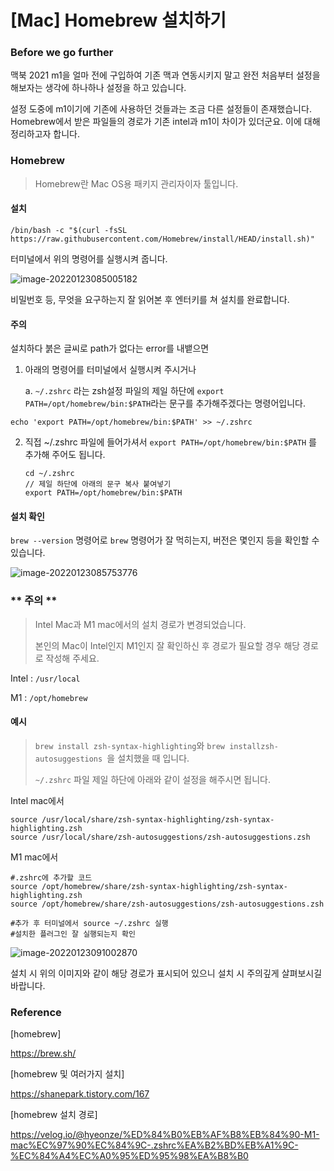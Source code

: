 # [Mac] Homebrew 설치하기 

### Before we go further

맥북 2021 m1을 얼마 전에 구입하여 기존 맥과 연동시키지 말고 완전 처음부터 설정을 해보자는 생각에 하나하나 설정을 하고 있습니다.

설정 도중에 m1이기에 기존에 사용하던 것들과는 조금 다른 설정들이 존재했습니다. Homebrew에서 받은 파일들의 경로가 기존 intel과 m1이 차이가 있더군요. 이에 대해 정리하고자 합니다.



### Homebrew

> Homebrew란 Mac OS용 패키지 관리자이자 툴입니다.

#### 설치

``` 
/bin/bash -c "$(curl -fsSL https://raw.githubusercontent.com/Homebrew/install/HEAD/install.sh)"
```

터미널에서 위의 명령어를 실행시켜 줍니다.

![image-20220123085005182](/Users/eisen/Documents/Github/TIL/OS/Mac/m1_homebrew_path.assets/image-20220123085005182.png)

비밀번호 등, 무엇을 요구하는지 잘 읽어본 후 엔터키를 쳐 설치를 완료합니다.

#### 주의

설치하다 붉은 글씨로 path가 없다는 error를 내뱉으면

1. 아래의 명령어를 터미널에서 실행시켜 주시거나

   a. ```~/.zshrc``` 라는 zsh설정 파일의 제일 하단에 ```export PATH=/opt/homebrew/bin:$PATH```라는 문구를 추가해주겠다는 명령어입니다.

```
echo 'export PATH=/opt/homebrew/bin:$PATH' >> ~/.zshrc
```

2. 직접 ~/.zshrc 파일에 들어가셔서 ```export PATH=/opt/homebrew/bin:$PATH``` 를 추가해 주어도 됩니다.

   ```
   cd ~/.zshrc
   // 제일 하단에 아래의 문구 복사 붙여넣기
   export PATH=/opt/homebrew/bin:$PATH
   ```



#### 설치 확인

```brew --version``` 명령어로 ```brew``` 명령어가 잘 먹히는지, 버전은 몇인지 등을 확인할 수 있습니다.

![image-20220123085753776](/Users/eisen/Documents/Github/TIL/OS/Mac/m1_homebrew_path.assets/image-20220123085753776.png)



### ** 주의 **

> Intel Mac과 M1 mac에서의 설치 경로가 변경되었습니다. 
>
> 본인의 Mac이 Intel인지 M1인지 잘 확인하신 후 경로가 필요할 경우 해당 경로로 작성해 주세요.

Intel :  `/usr/local`

M1 :  `/opt/homebrew`

#### 예시

> ```brew install zsh-syntax-highlighting```와 ```brew installzsh-autosuggestions ```을 설치했을 때 입니다.
>
> ```~/.zshrc``` 파일 제일 하단에 아래와 같이 설정을 해주시면 됩니다.

Intel mac에서

```null
source /usr/local/share/zsh-syntax-highlighting/zsh-syntax-highlighting.zsh
source /usr/local/share/zsh-autosuggestions/zsh-autosuggestions.zsh
```

M1 mac에서

```null
#.zshrc에 추가할 코드
source /opt/homebrew/share/zsh-syntax-highlighting/zsh-syntax-highlighting.zsh
source /opt/homebrew/share/zsh-autosuggestions/zsh-autosuggestions.zsh

#추가 후 터미널에서 source ~/.zshrc 실행
#설치한 플러그인 잘 실행되는지 확인
```

![image-20220123091002870](/Users/eisen/Documents/Github/TIL/OS/Mac/m1_homebrew_path.assets/image-20220123091002870.png)

설치 시 위의 이미지와 같이 해당 경로가 표시되어 있으니 설치 시 주의깊게 살펴보시길 바랍니다.

### Reference

[homebrew]

https://brew.sh/

[homebrew 및 여러가지 설치]

https://shanepark.tistory.com/167

[homebrew 설치 경로]

https://velog.io/@hyeonze/%ED%84%B0%EB%AF%B8%EB%84%90-M1-mac%EC%97%90%EC%84%9C-.zshrc%EA%B2%BD%EB%A1%9C-%EC%84%A4%EC%A0%95%ED%95%98%EA%B8%B0